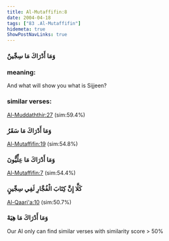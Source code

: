 ```yaml
---
title: Al-Mutaffifin:8
date: 2004-04-18
tags: ["83 .Al-Mutaffifin"]
hidemeta: true 
ShowPostNavLinks: true 
---
```

### وَمَا أَدْرَاكَ مَا سِجِّينٌ
### meaning: 
And what will show you what is Sijjeen?
### similar verses: 

[Al-Muddaththir:27](/74/27) (sim:59.4%)

### وَمَا أَدْرَاكَ مَا سَقَرُ

[Al-Mutaffifin:19](/83/19) (sim:54.8%)

### وَمَا أَدْرَاكَ مَا عِلِّيُّونَ

[Al-Mutaffifin:7](/83/7) (sim:54.4%)

### كَلَّا إِنَّ كِتَابَ الْفُجَّارِ لَفِي سِجِّينٍ

[Al-Qaari'a:10](/101/10) (sim:50.7%)

### وَمَا أَدْرَاكَ مَا هِيَهْ

Our AI only can find similar verses with similarity score > 50% 
